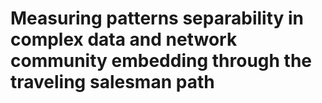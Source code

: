 # Measuring patterns separability in complex data and network community embedding through the traveling salesman path
